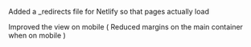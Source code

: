 Added a _redirects file for Netlify so that pages actually load

Improved the view on mobile ( Reduced margins on the main container when on mobile )
